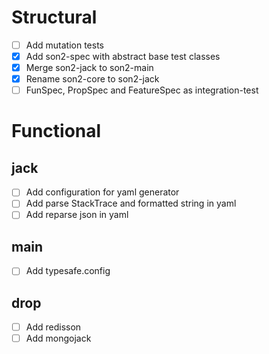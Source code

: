 # Structural
- [ ] Add mutation tests
- [x] Add son2-spec with abstract base test classes
- [x] Merge son2-jack to son2-main
- [x] Rename son2-core to son2-jack
- [ ] FunSpec, PropSpec and FeatureSpec as integration-test

# Functional
## jack
- [ ] Add configuration for yaml generator
- [ ] Add parse StackTrace and formatted string in yaml
- [ ] Add reparse json in yaml
## main
- [ ] Add typesafe.config
## drop
- [ ] Add redisson
- [ ] Add mongojack
